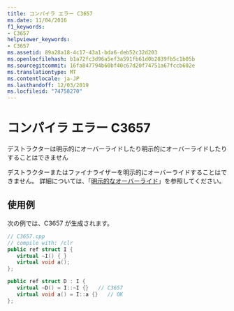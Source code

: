 ```yaml
---
title: コンパイラ エラー C3657
ms.date: 11/04/2016
f1_keywords:
- C3657
helpviewer_keywords:
- C3657
ms.assetid: 89a28a18-4c17-43a1-bda6-deb52c32d203
ms.openlocfilehash: b1a72fc3d96a5ef3a591fb61d0b2839fb5c1b05b
ms.sourcegitcommit: 16fa847794b60bf40c67d20f74751a67fccb602e
ms.translationtype: MT
ms.contentlocale: ja-JP
ms.lasthandoff: 12/03/2019
ms.locfileid: "74758270"
---
```

# <a name="compiler-error-c3657"></a>コンパイラ エラー C3657

デストラクターは明示的にオーバーライドしたり明示的にオーバーライドしたりすることはできません

デストラクターまたはファイナライザーを明示的にオーバーライドすることはできません。 詳細については、「[明示的なオーバーライド](../../extensions/explicit-overrides-cpp-component-extensions.md)」を参照してください。

## <a name="example"></a>使用例

次の例では、C3657 が生成されます。

```cpp
// C3657.cpp
// compile with: /clr
public ref struct I {
   virtual ~I() { }
   virtual void a();
};

public ref struct D : I {
   virtual ~D() = I::~I {}   // C3657
   virtual void a() = I::a {}   // OK
};
```
